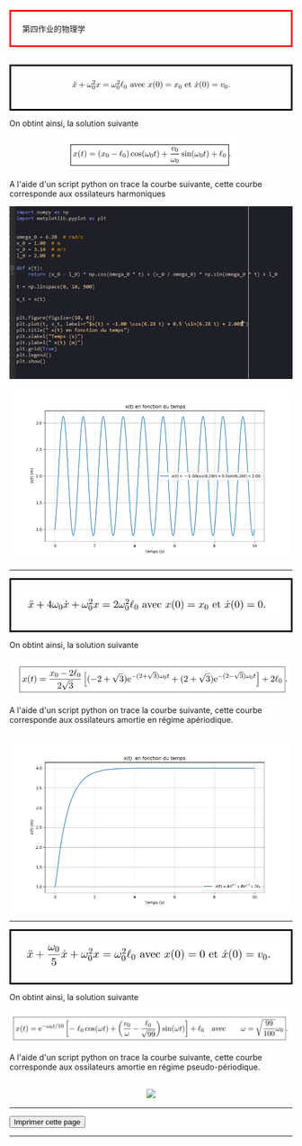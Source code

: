 <head>
 <meta charset="utf-8" />
 <link href="style.css" rel="stylesheet" type="text/css" />
 <link rel="stylesheet" href="print.css" type="text/css" media="print" />
 </head>
 <body>
 <p id="h1" style="border: 3px solid red; padding: 20px;">第四作业的物理学</p>
 <br />
 <center style="border: 3px solid black; padding: 20px;"><img src="DM4-bis/1.jpg"  /></center>
 <p id="para3"> On obtint ainsi, la solution suivante</p>
 <center ><img src="DM4-bis/2.jpg"  /></center>
 <p id="para3">A l'aide d'un script python on trace la courbe suivante, cette courbe corresponde aux ossilateurs harmoniques</p>
 <center ><img src="DM4-bis/Q1.jpg"  /></center>
 <br>
 <center ><img src="DM4-bis/Figure_1.png"  /></center>
 <hr>
  <center style="border: 3px solid black; padding: 20px;"><img src="DM4-bis/3.jpg"  /></center>
 <p id="para3"> On obtint ainsi, la solution suivante</p>
 <center ><img src="DM4-bis/4.jpg"  /></center>
 <p id="para3">A l'aide d'un script python on trace la courbe suivante, cette courbe corresponde aux ossilateurs amortie en régime apériodique.</p>
 <br>
 <center ><img src="DM4-bis/Figure_2.png"  /></center>
  <hr>
  <center style="border: 3px solid black; padding: 20px;"><img src="DM4-bis/5.jpg"  /></center>
 <p id="para3"> On obtint ainsi, la solution suivante</p>
 <center ><img src="DM4-bis/6.jpg"  /></center>
 <p id="para3">A l'aide d'un script python on trace la courbe suivante, cette courbe corresponde aux ossilateurs amortie en régime pseudo-périodique.</p>
 <br>
 <center ><img src="DM4-bis/Figure_.png"  /></center>
 


 <hr> 


  <form>
  <input id="impression" name="impression" type="button" onclick="imprimer_page()" value="Imprimer cette page" />
 </form>
 
 <hr /> 
 <script type="text/javascript">
 function imprimer_page(){
   window.print();
 }
 </script>


 

 

